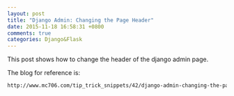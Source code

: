 ```yaml
---
layout: post
title: "Django Admin: Changing the Page Header"
date: 2015-11-18 16:58:31 +0800
comments: true
categories: Django&Flask
---
```

This post shows how to change the header of the django admin page.

The blog for reference is:

```html
http://www.mc706.com/tip_trick_snippets/42/django-admin-changing-the-page-header/
```
